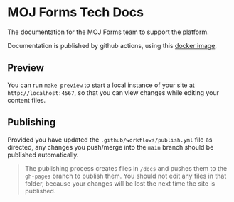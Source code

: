 # MOJ Forms Tech Docs

The documentation for the MOJ Forms team to support the platform.

Documentation is published by github actions, using this [docker image].

## Preview

You can run `make preview` to start a local instance of your site at
`http://localhost:4567`, so that you can view changes while editing your
content files.

## Publishing

Provided you have updated the `.github/workflows/publish.yml` file as directed,
any changes you push/merge into the `main` branch should be published
automatically.

> The publishing process creates files in `/docs` and pushes them to the
> `gh-pages` branch to publish them. You should not edit any files in that
> folder, because your changes will be lost the next time the site is
> published.

[gov.uk tech-docs-template]: https://github.com/alphagov/tech-docs-template#tech-docs-template
[docker image]: https://github.com/ministryofjustice/tech-docs-github-pages-publisher